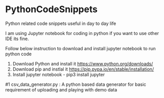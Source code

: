 # PythonCodeSnippets
Python related code snippets useful in day to day life

I am using Jupyter notebook for coding in python if you want to use other IDE its fine.

Follow below instruction to download and install jupyter notebook to run python code

1. Download Python and install it https://www.python.org/downloads/
2. Download pip and instlal it https://pip.pypa.io/en/stable/installation/
3. Install jupyter notebook - pip3 install jupyter



#1 csv_data_generator.py : A python based data generator for basic requirement of uploading and playing with demo data
